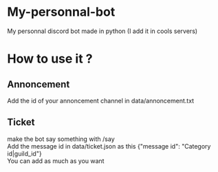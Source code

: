 # My-personnal-bot
My personnal discord bot made in python (I add it in cools servers)
# How to use it ?
## Annoncement
Add the id of your annoncement channel in data/annoncement.txt
## Ticket
make the bot say something with /say
<br>
Add the message id in data/ticket.json as this {"message id": "Category id|guild_id"}
<br>
You can add as much as you want

